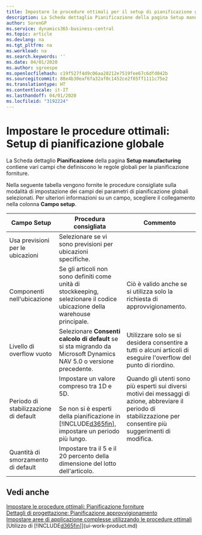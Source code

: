 ```yaml
---
title: Impostare le procedure ottimali per il setup di pianificazione globale | Microsoft Docs
description: La Scheda dettaglio Pianificazione della pagina Setup manufacturing contiene vari campi che definiscono le regole globali per la pianificazione forniture.
author: SorenGP
ms.service: dynamics365-business-central
ms.topic: article
ms.devlang: na
ms.tgt_pltfrm: na
ms.workload: na
ms.search.keywords: ''
ms.date: 04/01/2020
ms.author: sgroespe
ms.openlocfilehash: c19f527f4d9c06aa28212e7519fee67c6dfd042b
ms.sourcegitcommit: 88e4b30eaf6fa32af0c1452ce2f85ff1111c75e2
ms.translationtype: HT
ms.contentlocale: it-IT
ms.lasthandoff: 04/01/2020
ms.locfileid: "3192224"
---
```

# <a name="setup-best-practices-global-planning-setup"></a>Impostare le procedure ottimali: Setup di pianificazione globale
La Scheda dettaglio **Pianificazione** della pagina **Setup manufacturing** contiene vari campi che definiscono le regole globali per la pianificazione forniture.  

 Nella seguente tabella vengono fornite le procedure consigliate sulla modalità di impostazione dei campi dei parametri di pianificazione globali selezionati. Per ulteriori informazioni su un campo, scegliere il collegamento nella colonna **Campo setup**.  

|Campo Setup|Procedura consigliata|Commento|  
|-----------------|-------------------|-------------|  
|Usa previsioni per le ubicazioni|Selezionare se vi sono previsioni per ubicazioni specifiche.||  
|Componenti nell'ubicazione|Se gli articoli non sono definiti come unità di stockkeeping, selezionare il codice ubicazione della warehouse principale.|Ciò è valido anche se si utilizza solo la richiesta di approvvigionamento.|  
|Livello di overflow vuoto|Selezionare **Consenti calcolo di default** se si sta migrando da Microsoft Dynamics NAV 5.0 o versione precedente.|Utilizzare solo se si desidera consentire a tutti o alcuni articoli di eseguire l'overflow del punto di riordino.|  
|Periodo di stabilizzazione di default|Impostare un valore compreso tra 1D e 5D.<br /><br /> Se non si è esperti della pianificazione in [!INCLUDE[d365fin](includes/d365fin_md.md)], impostare un periodo più lungo.|Quando gli utenti sono più esperti sui diversi motivi dei messaggi di azione, abbreviare il periodo di stabilizzazione per consentire più suggerimenti di modifica.|  
|Quantità di smorzamento di default|Impostare tra il 5 e il 20 percento della dimensione del lotto dell'articolo.||  

## <a name="see-also"></a>Vedi anche  
 [Impostare le procedure ottimali: Pianificazione forniture](setup-best-practices-supply-planning.md)   
 [Dettagli di progettazione: Pianificazione approvvigionamento](design-details-supply-planning.md)   
 [Impostare aree di applicazione complesse utilizzando le procedure ottimali](set-up-complex-application-areas-using-best-practices.md)  
 [Utilizzo di [!INCLUDE[d365fin](includes/d365fin_md.md)]](ui-work-product.md)
